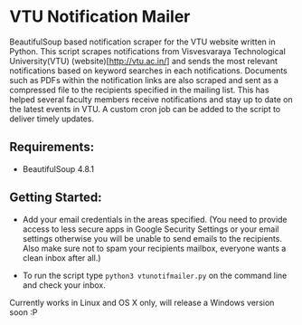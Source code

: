 # VTU Notification Mailer

BeautifulSoup based notification scraper for the VTU website written in Python. This script scrapes notifications from Visvesvaraya Technological University(VTU) (website)[http://vtu.ac.in/] and sends the most relevant notifications based on keyword searches in each notifications. Documents such as PDFs within the notification links are also scraped and sent as a compressed file to the recipients specified in the mailing list. This has helped several faculty members receive notifications and stay up to date on the latest events in VTU. A custom cron job can be added to the script to deliver timely updates.

## Requirements:
- BeautifulSoup 4.8.1


## Getting Started:
- Add your email credentials in the areas specified.
(You need to provide access to less secure apps in Google Security Settings or your email settings otherwise you will be unable to send emails to the recipients. Also make sure not to spam your recipients mailbox, everyone wants a clean inbox after all.)

- To run the script type ```python3 vtunotifmailer.py``` on the command line and check your inbox.

Currently works in Linux and OS X only, will release a Windows version soon :P


